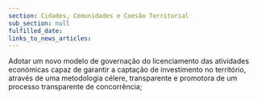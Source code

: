 ```yaml
---
section: Cidades, Comunidades e Coesão Territorial
sub_section: null
fulfilled_date:
links_to_news_articles:
---
```


Adotar um novo modelo de governação do licenciamento das atividades económicas capaz de garantir a captação de investimento no território, através de uma metodologia célere, transparente e promotora de um processo transparente de concorrência;